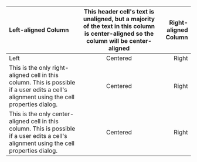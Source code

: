 | Left-aligned Column | This header cell's text is unaligned, but a majority of the text in this column is center-aligned so the column will be center-aligned | Right-aligned Column |
| :--- | :---: | ---: |
| Left | Centered | Right |
| This is the only right-aligned cell in this column. This is possible if a user edits a cell's alignment using the cell properties dialog. | Centered | Right |
| This is the only center-aligned cell in this column. This is possible if a user edits a cell's alignment using the cell properties dialog. | Centered | Right |